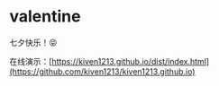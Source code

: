 # valentine

七夕快乐！😝

在线演示：[https://kiven1213.github.io/dist/index.html](https://github.com/kiven1213/kiven1213.github.io)

